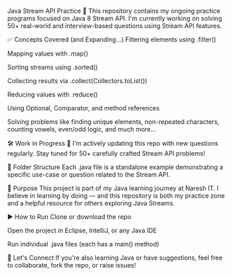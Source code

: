Java Stream API Practice 🚀
This repository contains my ongoing practice programs focused on Java 8 Stream API. I'm currently working on solving 50+ real-world and interview-based questions using Stream API features.

✅ Concepts Covered (and Expanding...)
Filtering elements using .filter()

Mapping values with .map()

Sorting streams using .sorted()

Collecting results via .collect(Collectors.toList())

Reducing values with .reduce()

Using Optional, Comparator, and method references

Solving problems like finding unique elements, non-repeated characters, counting vowels, even/odd logic, and much more...

🛠️ Work in Progress
🔄 I'm actively updating this repo with new questions regularly. Stay tuned for 50+ carefully crafted Stream API problems!

📁 Folder Structure
Each .java file is a standalone example demonstrating a specific use-case or question related to the Stream API.

🧠 Purpose
This project is part of my Java learning journey at Naresh IT. I believe in learning by doing — and this repository is both my practice zone and a helpful resource for others exploring Java Streams.

▶️ How to Run
Clone or download the repo

Open the project in Eclipse, IntelliJ, or any Java IDE

Run individual .java files (each has a main() method)

🤝 Let's Connect
If you're also learning Java or have suggestions, feel free to collaborate, fork the repo, or raise issues!
